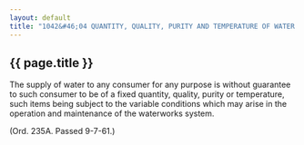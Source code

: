---
layout: default 
title: "1042&#46;04 QUANTITY, QUALITY, PURITY AND TEMPERATURE OF WATER SUPPLY."---

{{ page.title }}
----------------

The supply of water to any consumer for any purpose is without guarantee
to such consumer to be of a fixed quantity, quality, purity or
temperature, such items being subject to the variable conditions which
may arise in the operation and maintenance of the waterworks system.

(Ord. 235A. Passed 9-7-61.)
